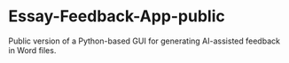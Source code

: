 # Essay-Feedback-App-public
Public version of a Python-based GUI for generating AI-assisted feedback in Word files.
